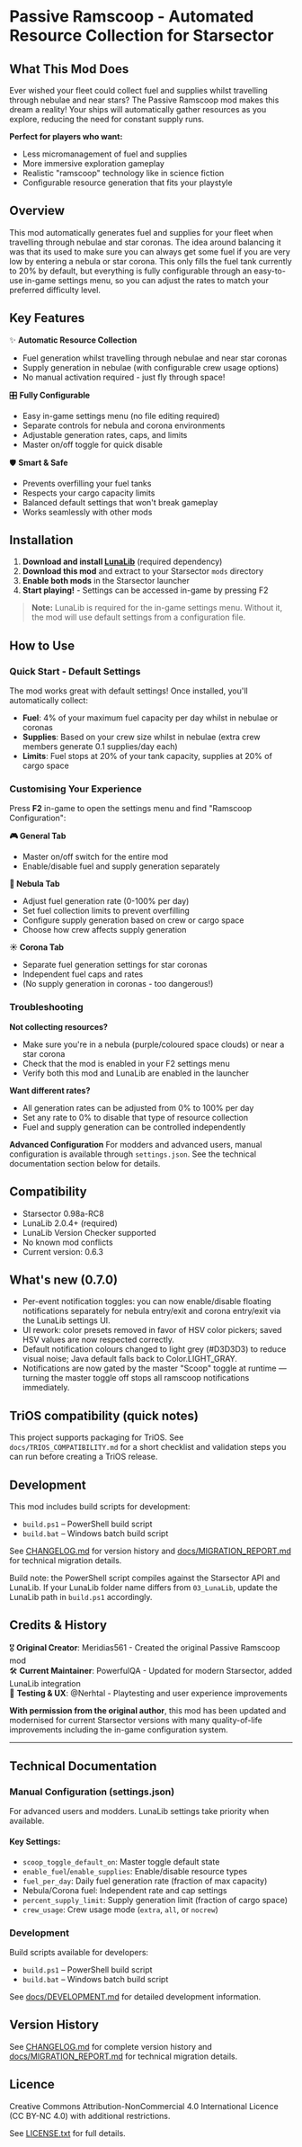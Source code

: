 # Passive Ramscoop - Automated Resource Collection for Starsector

## What This Mod Does
Ever wished your fleet could collect fuel and supplies whilst travelling through nebulae and near stars? The Passive Ramscoop mod makes this dream a reality! Your ships will automatically gather resources as you explore, reducing the need for constant supply runs.

**Perfect for players who want:**
- Less micromanagement of fuel and supplies
- More immersive exploration gameplay  
- Realistic "ramscoop" technology like in science fiction
- Configurable resource generation that fits your playstyle

## Overview
This mod automatically generates fuel and supplies for your fleet when travelling through nebulae and star coronas. The idea around balancing it was that its used to make sure you can always get some fuel if you are very low by entering a nebula or star corona. This only fills the fuel tank currently to 20% by default, but everything is fully configurable through an easy-to-use in-game settings menu, so you can adjust the rates to match your preferred difficulty level.

## Key Features
✨ **Automatic Resource Collection**
- Fuel generation whilst travelling through nebulae and near star coronas
- Supply generation in nebulae (with configurable crew usage options)
- No manual activation required - just fly through space!

🎛️ **Fully Configurable**
- Easy in-game settings menu (no file editing required)
- Separate controls for nebula and corona environments
- Adjustable generation rates, caps, and limits
- Master on/off toggle for quick disable

🛡️ **Smart & Safe**
- Prevents overfilling your fuel tanks
- Respects your cargo capacity limits
- Balanced default settings that won't break gameplay
- Works seamlessly with other mods

## Installation
1. **Download and install [LunaLib](https://fractalsoftworks.com/forum/index.php?topic=25658)** (required dependency)
2. **Download this mod** and extract to your Starsector `mods` directory 
3. **Enable both mods** in the Starsector launcher
4. **Start playing!** - Settings can be accessed in-game by pressing F2

> **Note:** LunaLib is required for the in-game settings menu. Without it, the mod will use default settings from a configuration file.

## How to Use

### Quick Start - Default Settings
The mod works great with default settings! Once installed, you'll automatically collect:
- **Fuel**: 4% of your maximum fuel capacity per day whilst in nebulae or coronas
- **Supplies**: Based on your crew size whilst in nebulae (extra crew members generate 0.1 supplies/day each)
- **Limits**: Fuel stops at 20% of your tank capacity, supplies at 20% of cargo space

### Customising Your Experience
Press **F2** in-game to open the settings menu and find "Ramscoop Configuration":

**🎮 General Tab**
- Master on/off switch for the entire mod
- Enable/disable fuel and supply generation separately

**🌌 Nebula Tab** 
- Adjust fuel generation rate (0-100% per day)
- Set fuel collection limits to prevent overfilling
- Configure supply generation based on crew or cargo space
- Choose how crew affects supply generation

**☀️ Corona Tab**
- Separate fuel generation settings for star coronas
- Independent fuel caps and rates
- (No supply generation in coronas - too dangerous!)

### Troubleshooting
**Not collecting resources?** 
- Make sure you're in a nebula (purple/coloured space clouds) or near a star corona
- Check that the mod is enabled in your F2 settings menu
- Verify both this mod and LunaLib are enabled in the launcher

**Want different rates?**
- All generation rates can be adjusted from 0% to 100% per day
- Set any rate to 0% to disable that type of resource collection
- Fuel and supply generation can be controlled independently

**Advanced Configuration**
For modders and advanced users, manual configuration is available through `settings.json`. See the technical documentation section below for details.

## Compatibility
- Starsector 0.98a-RC8
- LunaLib 2.0.4+ (required)
- LunaLib Version Checker supported
- No known mod conflicts
- Current version: 0.6.3

## What's new (0.7.0)
- Per-event notification toggles: you can now enable/disable floating notifications separately for nebula entry/exit and corona entry/exit via the LunaLib settings UI.
- UI rework: color presets removed in favor of HSV color pickers; saved HSV values are now respected correctly.
- Default notification colours changed to light grey (#D3D3D3) to reduce visual noise; Java default falls back to Color.LIGHT_GRAY.
- Notifications are now gated by the master "Scoop" toggle at runtime — turning the master toggle off stops all ramscoop notifications immediately.

## TriOS compatibility (quick notes)
This project supports packaging for TriOS. See `docs/TRIOS_COMPATIBILITY.md` for a short checklist and validation steps you can run before creating a TriOS release.

## Development
This mod includes build scripts for development:
- `build.ps1` – PowerShell build script
- `build.bat` – Windows batch build script

See [CHANGELOG.md](CHANGELOG.md) for version history and [docs/MIGRATION_REPORT.md](docs/MIGRATION_REPORT.md) for technical migration details.

Build note: the PowerShell script compiles against the Starsector API and LunaLib. If your LunaLib folder name differs from `03_LunaLib`, update the LunaLib path in `build.ps1` accordingly.

## Credits & History
🎖️ **Original Creator**: Meridias561 - Created the original Passive Ramscoop mod  
🛠️ **Current Maintainer**: PowerfulQA - Updated for modern Starsector, added LunaLib integration  
🧪 **Testing & UX**: @Nerhtal - Playtesting and user experience improvements  

**With permission from the original author**, this mod has been updated and modernised for current Starsector versions with many quality-of-life improvements including the in-game configuration system.

---

## Technical Documentation

### Manual Configuration (settings.json)
For advanced users and modders. LunaLib settings take priority when available.

#### Key Settings:
- `scoop_toggle_default_on`: Master toggle default state
- `enable_fuel`/`enable_supplies`: Enable/disable resource types
- `fuel_per_day`: Daily fuel generation rate (fraction of max capacity)
- Nebula/Corona fuel: Independent rate and cap settings
- `percent_supply_limit`: Supply generation limit (fraction of cargo space)
- `crew_usage`: Crew usage mode (`extra`, `all`, or `nocrew`)

### Development
Build scripts available for developers:
- `build.ps1` – PowerShell build script  
- `build.bat` – Windows batch build script

See [docs/DEVELOPMENT.md](docs/DEVELOPMENT.md) for detailed development information.

## Version History
See [CHANGELOG.md](CHANGELOG.md) for complete version history and [docs/MIGRATION_REPORT.md](docs/MIGRATION_REPORT.md) for technical migration details.

## Licence
Creative Commons Attribution-NonCommercial 4.0 International Licence (CC BY-NC 4.0) with additional restrictions.

See [LICENSE.txt](LICENSE.txt) for full details.
